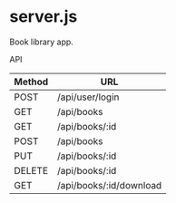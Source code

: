 # server.js

Book library app.

API

| Method | URL |
| ------ | --- |
| POST   | /api/user/login         |
| GET    | /api/books              |
| GET    | /api/books/:id          |
| POST   | /api/books              |
| PUT    | /api/books/:id          |
| DELETE | /api/books/:id          |
| GET    | /api/books/:id/download |
